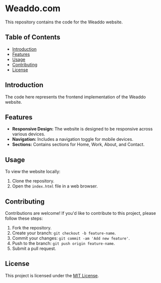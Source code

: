 # Weaddo.com

This repository contains the code for the Weaddo website.

## Table of Contents

- [Introduction](#introduction)
- [Features](#features)
- [Usage](#usage)
- [Contributing](#contributing)
- [License](#license)

## Introduction

The code here represents the frontend implementation of the Weaddo website.

## Features

- **Responsive Design:** The website is designed to be responsive across various devices.
- **Navigation:** Includes a navigation toggle for mobile devices.
- **Sections:** Contains sections for Home, Work, About, and Contact.

## Usage

To view the website locally:
1. Clone the repository.
2. Open the `index.html` file in a web browser.

## Contributing

Contributions are welcome! If you'd like to contribute to this project, please follow these steps:
1. Fork the repository.
2. Create your branch: `git checkout -b feature-name`.
3. Commit your changes: `git commit -am 'Add new feature'`.
4. Push to the branch: `git push origin feature-name`.
5. Submit a pull request.

## License

This project is licensed under the [MIT License](LICENSE).
